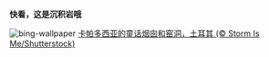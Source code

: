 
**快看，这是沉积岩哦**

![bing-wallpaper](https://www.bing.com/th?id=OHR.CappadociaRocks_ZH-CN9283633861_1920x1080.jpg)
[卡帕多西亚的童话烟囱和窑洞，土耳其 (© Storm Is Me/Shutterstock)](https://www.bing.com/search?q=%E5%8D%A1%E5%B8%95%E5%A4%9A%E8%A5%BF%E4%BA%9A&amp;form=hpcapt&amp;mkt=zh-cn)
  